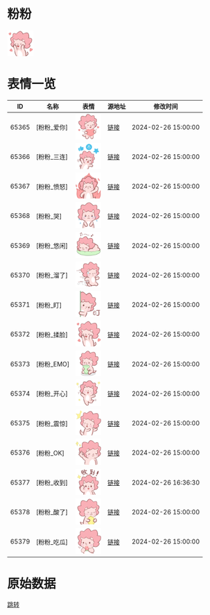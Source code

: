 # 粉粉

<img src="./cover.png" height="60" alt="cover" />

# 表情一览

|ID|名称|表情|源地址|修改时间|
|----|----|----|----|----|
|65365|[粉粉_爱你]|<img src="./pic/065365_%5B粉粉_爱你%5D.png" height="60" alt="爱你"/>|[链接](https://i0.hdslb.com/bfs/garb/a1e7065964b8b339eb59937972a2b24b16227935.png)|2024-02-26 15:00:00|
|65366|[粉粉_三连]|<img src="./pic/065366_%5B粉粉_三连%5D.png" height="60" alt="三连"/>|[链接](https://i0.hdslb.com/bfs/garb/d58f19e838bccb4776147ed1e9195c2951c611f0.png)|2024-02-26 15:00:00|
|65367|[粉粉_愤怒]|<img src="./pic/065367_%5B粉粉_愤怒%5D.png" height="60" alt="愤怒"/>|[链接](https://i0.hdslb.com/bfs/garb/73a89c79a3fb8e8b944628d72ba2334045376f2d.png)|2024-02-26 15:00:00|
|65368|[粉粉_哭]|<img src="./pic/065368_%5B粉粉_哭%5D.png" height="60" alt="哭"/>|[链接](https://i0.hdslb.com/bfs/garb/e3a13d250ccd34a9cbc3b3f38f872b4b4e8a4f8a.png)|2024-02-26 15:00:00|
|65369|[粉粉_悠闲]|<img src="./pic/065369_%5B粉粉_悠闲%5D.png" height="60" alt="悠闲"/>|[链接](https://i0.hdslb.com/bfs/garb/aedf6f4455b64748ebcf6d839821b7ca908728af.png)|2024-02-26 15:00:00|
|65370|[粉粉_溜了]|<img src="./pic/065370_%5B粉粉_溜了%5D.png" height="60" alt="溜了"/>|[链接](https://i0.hdslb.com/bfs/garb/dc6c87189adf9170f5d6fcea30cda154cd1977e3.png)|2024-02-26 15:00:00|
|65371|[粉粉_盯]|<img src="./pic/065371_%5B粉粉_盯%5D.png" height="60" alt="盯"/>|[链接](https://i0.hdslb.com/bfs/garb/195e77ada378841d99e446b91c034e3f60d1c41f.png)|2024-02-26 15:00:00|
|65372|[粉粉_揉脸]|<img src="./pic/065372_%5B粉粉_揉脸%5D.png" height="60" alt="揉脸"/>|[链接](https://i0.hdslb.com/bfs/garb/2289d63e3d04e85278a03f3887629ab4ef2a5a02.png)|2024-02-26 15:00:00|
|65373|[粉粉_EMO]|<img src="./pic/065373_%5B粉粉_EMO%5D.png" height="60" alt="EMO"/>|[链接](https://i0.hdslb.com/bfs/garb/276e0cd8cb03902438ae578651f70cc37558a31d.png)|2024-02-26 15:00:00|
|65374|[粉粉_开心]|<img src="./pic/065374_%5B粉粉_开心%5D.png" height="60" alt="开心"/>|[链接](https://i0.hdslb.com/bfs/garb/dc33a9afa79b76b4ca62dda0bb326c14ea61feba.png)|2024-02-26 15:00:00|
|65375|[粉粉_震惊]|<img src="./pic/065375_%5B粉粉_震惊%5D.png" height="60" alt="震惊"/>|[链接](https://i0.hdslb.com/bfs/garb/73afd66a7bcbe7e27424ffc3dfa2b27a3a73dd14.png)|2024-02-26 15:00:00|
|65376|[粉粉_OK]|<img src="./pic/065376_%5B粉粉_OK%5D.png" height="60" alt="OK"/>|[链接](https://i0.hdslb.com/bfs/garb/528a6592330519bb5790a1cb4a5ba28a7730b63d.png)|2024-02-26 15:00:00|
|65377|[粉粉_收到]|<img src="./pic/065377_%5B粉粉_收到%5D.png" height="60" alt="收到"/>|[链接](https://i0.hdslb.com/bfs/garb/d684fc4b3fd34a380a1aebb9495c533210c2b57f.png)|2024-02-26 16:36:30|
|65378|[粉粉_酸了]|<img src="./pic/065378_%5B粉粉_酸了%5D.png" height="60" alt="酸了"/>|[链接](https://i0.hdslb.com/bfs/garb/e44e1f67dd9651195746a9a19eae1146c8f79d1c.png)|2024-02-26 15:00:00|
|65379|[粉粉_吃瓜]|<img src="./pic/065379_%5B粉粉_吃瓜%5D.png" height="60" alt="吃瓜"/>|[链接](https://i0.hdslb.com/bfs/garb/f28d7e8d900bf54e87ef305cee1267cc780a4cb1.png)|2024-02-26 15:00:00|

# 原始数据

[跳转](./raw.json)


